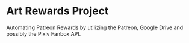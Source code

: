 # Art Rewards Project
 Automating Patreon Rewards by utilizing the Patreon, Google Drive and possibly the Pixiv Fanbox API.
